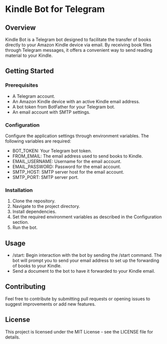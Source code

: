 # Kindle Bot for Telegram

## Overview

Kindle Bot is a Telegram bot designed to facilitate the transfer of books directly to your Amazon Kindle device via email. By receiving book files through Telegram messages, it offers a convenient way to send reading material to your Kindle.

## Getting Started

### Prerequisites

- A Telegram account.
- An Amazon Kindle device with an active Kindle email address.
- A bot token from BotFather for your Telegram bot.
- An email account with SMTP settings.

### Configuration

Configure the application settings through environment variables. The following variables are required:

- BOT_TOKEN: Your Telegram bot token.
- FROM_EMAIL: The email address used to send books to Kindle.
- EMAIL_USERNAME: Username for the email account.
- EMAIL_PASSWORD: Password for the email account.
- SMTP_HOST: SMTP server host for the email account.
- SMTP_PORT: SMTP server port.

### Installation

1. Clone the repository.
2. Navigate to the project directory.
3. Install dependencies.
4. Set the required environment variables as described in the Configuration section.
5. Run the bot.

## Usage

- /start: Begin interaction with the bot by sending the /start command. The bot will prompt you to send your email address to set up the forwarding of books to your Kindle.
- Send a document to the bot to have it forwarded to your Kindle email.

## Contributing

Feel free to contribute by submitting pull requests or opening issues to suggest improvements or add new features.

## License

This project is licensed under the MIT License - see the LICENSE file for details.
